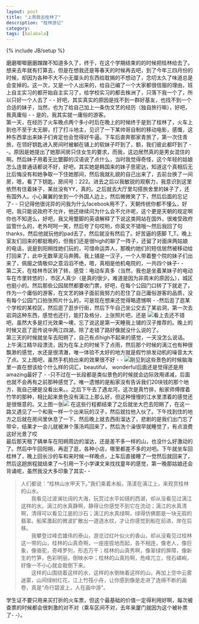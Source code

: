 ```yaml
---
layout: post
title: "上周我去桂林了"
description: "桂林游记"
category: 
tags: [balabala]
---
```

{% include JB/setup %}




磨磨唧唧磨磨蹭蹭不知道多久了，终于，在这个学期结束的的时候把桂林给去了。想来去年就有打算去，但是在想我还是等春天的时候再去吧，到了今年三四月份的时候，却因为各种不大不小无厘头的东西给耽搁的不想动了，念叨太久了味道总是会变掉的。这一次，又是一个人出来的，给自己编了一个大家都很信服的理由，班上自主实习的都开始自主实习了，给学校实习的都去株洲了，只落下我一个了，所以只好一个人去了 - - 好吧，其实真实的原因是找不到一群好基友，也找不到一个合适的妹子，当然，也为了给自己加上一条伪文艺的经历（独自旅行嘛），好吧，我真庸俗 - - 是的，我其实就一庸俗的游客。  
第一天，在经历了火车晚点两个多小时后在晚上的时候终于是到了桂林了，火车上到也不至于太无聊，打了打斗地主，见识了一下某帅哥自制的移动电影，感慨，这种东西拿出来妹子们肯定也会觉得好牛逼。下车后直奔那家青旅了，第一次住青旅，在领好钥匙进入房间时被躺在铺上的软妹子吓到了，额，我们彼此都吓到了 - -。原因是她提出了她那间房只住女生的要求，而我，这边居然真的是男女混住的啊。然后妹子用着无比蹩脚的汉语说了点什么，当时我觉得奇怪，这个年轻的姑娘怎么连普通话都说不好，好吧，其实她是韩国来的妹子思密达，知道这个真相后无比后悔没有和她争取一下住她那间，然后我就礼貌的自己出来了，去前台换了一间房，嗯，看了下钥匙，房间号：222。进去之后以我敏锐的观察力，我意识到这里依然有住着妹子，某丝没有YY，真的。之后就去大厅里勾搭旅舍里的妹子了，还有国外人。小心翼翼的坐到一个外国人边上，然后微微笑了下，然后后面的忘记了- - 只记得他很诧异的问我为什么facebook用不了，天朝传统你都不懂么，好吧，我只能说政府不允许，他还继续问为什么会不允许呢，这个更是天朝的规定啊你也不知道么，好吧，我又用蹩脚的英语解释了下说这类网站在国外，很难受政府监管什么的，老外呵呵一笑，然后夸了句哎哟，你英文不错哦～然后我回了句thanks，然后他就玩他的pad去了，然后就没有然后了。好苦逼的感脚 T_T。晚上室友们回来的都挺晚的，但我们还是很high的聊了一阵子，还留了对面床两姑娘的电话，说是到阳朔找她们玩的，可惜命运弄人，那晚约她们的短信居然被移动给打回来了，此中无数草泥马奔腾。我上铺是一汉子，一个人带着整个院的妹子们出来了，佩服之情敬仰之意滔滔不绝，嗯，真相是他机电院的，一共四个妹子- -    
第二天，在桂林市区转了转，感受：电动车真多（当然，我也是坐着某妹子的电动车在市里转悠的），市区人真少（是真的很少，难道是因为非周末的原因么），城区也挺小的。然后那些公园居然都要收门票，好吧，在每个公园门口转了下就走了，作为一个庸俗的游客，在文艺的妹子面前我努力的忍住了自己庸俗游客的品质，没有每个公园门口拍张照片什么的，可是现在想来还觉得略遗憾啊 - -然后逛了逛某个学校的某校区，然后逛了逛步行街，然后下午自己坐公交去了某岩洞，第一次去岩洞这种东西，感觉也还行，能打及格分，上张照片吧，还是
![](http://m2.img.libdd.com/farm4/2013/0706/11/7FDD2B644304C738E4AB8A98CED41D9F155EA4A7D245F_1280_720.jpg)看上去还不错吧，虽然大多是灯光效果～噢，忘了说这是第一天睡我上铺的汉子推荐的。晚上的时候又逛了逛传说中两江四湖，除了走错了路好像就没什么说的了。  
第三天的时候就坐车去阳朔了，自己有点high不起来的感觉，一天没怎么说话。上午漓江精华段漂流，因为在车上的时候下了点雨，然后那个时候的漓江也有种很飘渺的感觉，水还是很清澈，唯一体验不太好的地方就是假竹排发动机的噪音太大了点。又上图吧，虽然手机拍出来的效果很不好 - - ![](http://m1.img.libdd.com/farm5/2013/0706/11/C12E5834A417D96F49256A257E610BCEC89DFC5581006_1280_960.jpg)刚见到这些景色的时候脑海里一直在想该给个什么样的词汇，beautiful， wonderful后面还是觉得还是用 amazing最好了 - -只不过在一长段都是类似景色的时候就会边际效用递减，后面也就不会再有之前那种感觉了。唯一遗憾的是船家没有告诉我们20块钱的那个地方，我自己硬是没看出来。。之后下午去了遇龙河，这次是真竹排，船家师傅撑着竹竿的那种，相比起来景色没有漓江上那么好，但这种慢慢的江水里漂着的感觉还是很惬意的。又上图一张![](http://m2.img.libdd.com/farm4/2013/0706/11/95C855E5CA73E4912CFE99C5F49B687CB02179CB653B5_1280_960.jpg)
在这些行程都结束了之后就坐大巴去阳朔了，在这一路又遇见了一个和我一样一个出来玩的汉子，然后就拉他入伙了。下午找到住的地方之后就在房间里休息了一下，然后晚上就去西街溜达了，悲剧的是我们出门忘了带伞，结果才一会儿就被淋个落汤鸡回来了，然后洗个澡很早就睡觉了，有点浪费这好光景了哎  
最后那天租了辆单车在阳朔周边的溜达，还是差不多一样的山，也没什么好激动的了。然后中午回阳朔，再逛了逛，各种小店，哪里都差不多的对吧。下午就坐车回桂林了，晚上回长沙的车和来时候一样晚点，上车后直接睡了一觉然后就回来了，然后这趟旅程就结束了～引用一下小学课文来找找童年的感觉，第一晚那姑娘还会背诵呢，虽然我没大多印象了其实- -
>   人们都说：“桂林山水甲天下。”我们乘着木船，荡漾在漓江上，来观赏桂林的山水。  
>　　我看见过波澜壮阔的大海，玩赏过水平如镜的西湖，却从没看见过漓江这样的水。漓江的水真静啊，静得让你感觉不到它在流动；漓江的水真清啊，清得可以看见江底的沙石；漓江的水真绿啊，绿得仿佛那是一块无瑕的翡翠。船桨激起的微波扩散出一道道水纹，才让你感觉到船在前进，岸在后移。  
>　　我攀登过峰峦雄伟的泰山，游览过红叶似火的香山，却从没看见过桂林这一带的山，桂林的山真奇啊，一座座拔地而起，各不相连，像老人，像巨象，像骆驼，奇峰罗列，形态万千；桂林的山真秀啊，像翠绿的屏障，像新生的竹笋，色彩明丽，倒映水中；桂林的山真险啊，危峰兀立，怪石嶙峋，好像一不小心就会栽倒下来。  
>　　这样的山围绕着这样的水，这样的水倒映着这样的山，再加上空中云雾迷蒙，山间绿树红花，江上竹筏小舟，让你感到像是走进了连绵不断的画卷，真是“舟行碧波上，人在画中游”。

学生证不要只用来买打折的火车票，但这个最基础的价值一定得利用好啊，每次被查票的时候都会很刺激的对不对（乘车区间不对，去年来厦门就因为这个被补票了- -）。  
